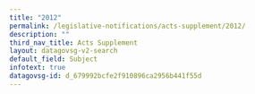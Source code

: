 ```yaml
---
title: "2012"
permalink: /legislative-notifications/acts-supplement/2012/
description: ""
third_nav_title: Acts Supplement
layout: datagovsg-v2-search
default_field: Subject
infotext: true
datagovsg-id: d_679992bcfe2f910896ca2956b441f55d
---
```


